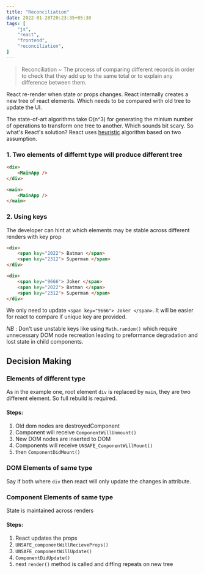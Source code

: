 ```yaml
---
title: "Reconciliation"
date: 2022-01-28T20:23:35+05:30
tags: [
    "js",
    "react",
    "frontend",
    "reconciliation",
]
---
```


> Reconciliation ~
> The process of comparing different records
> in order to check that they add up to the same
> total or to explain any difference between them.

React re-render when state or props changes. React internally
creates a new tree of react elements. Which needs to be compared
with old tree to update the UI.

The state-of-art algorithms take O(n^3) for generating the minium
number of operations to transform one tree to another. Which sounds
bit scary. So what's React's solution? React uses [heuristic]()
algorithm based on two assumption.

### 1. Two elements of differnt type will produce different tree
```html
<div>
    <MainApp />
</div>

<main>
    <MainApp />
</main>
```

### 2. Using keys
The developer can hint at which elements may be stable across
different renders with key prop

```html
<div>
    <span key="2022"> Batman </span>
    <span key="2312"> Superman </span>
</div>

<div>
    <span key="9666"> Joker </span>
    <span key="2022"> Batman </span>
    <span key="2312"> Superman </span>
</div>
```
We only need to update `<span key="9666"> Joker </span>`. It will be easier
for react to compare if unique key are provided.

*NB* : Don't use unstable keys like using `Math.random()` which require unnecessary
DOM node recreation leading to preformance degradation and lost state in child
components.

## Decision Making

### Elements of different type

As in the example one, root element `div` is replaced by `main`, they are
two different element. So full rebuild is required.

#### Steps:
1. Old dom nodes are destroyedComponent
2. Component will receive `ComponentWillUnmount()`
3. New DOM nodes are inserted to DOM
4. Components will receive `UNSAFE_ComponentWillMount()`
5. then `ComponentDidMount()`

### DOM Elements of same type

Say if both where `div` then react will only update the changes in attribute.

### Component Elements of same type
State is maintained across renders

#### Steps:
1. React updates the props
2. `UNSAFE_componentWillRecieveProps()`
3. `UNSAFE_componentWillUpdate()`
4. `ComponentDidUpdate()`
5. next `render()` method is called and diffing repeats on new tree

